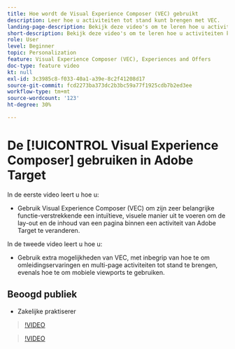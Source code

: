 ```yaml
---
title: Hoe wordt de Visual Experience Composer (VEC) gebruikt
description: Leer hoe u activiteiten tot stand kunt brengen met VEC.
landing-page-description: Bekijk deze video's om te leren hoe u activiteiten kunt maken met de Visual Experience Composer (VEC).
short-description: Bekijk deze video's om te leren hoe u activiteiten kunt maken met de Visual Experience Composer (VEC).
role: User
level: Beginner
topic: Personalization
feature: Visual Experience Composer (VEC), Experiences and Offers
doc-type: feature video
kt: null
exl-id: 3c3985c8-f033-40a1-a39e-8c2f41208d17
source-git-commit: fcd2273ba373dc2b3bc59a77f1925cdb7b2ed3ee
workflow-type: tm+mt
source-wordcount: '123'
ht-degree: 30%

---
```


# De [!UICONTROL Visual Experience Composer] gebruiken in Adobe Target

In de eerste video leert u hoe u:

* Gebruik Visual Experience Composer (VEC) om zijn zeer belangrijke functie-verstrekkende een intuïtieve, visuele manier uit te voeren om de lay-out en de inhoud van een pagina binnen een activiteit van Adobe Target te veranderen.

In de tweede video leert u hoe u:

* Gebruik extra mogelijkheden van VEC, met inbegrip van hoe te om omleidingservaringen en multi-page activiteiten tot stand te brengen, evenals hoe te om mobiele viewports te gebruiken.

## Beoogd publiek

* Zakelijke praktiserer

>[!VIDEO](https://video.tv.adobe.com/v/17399/?quality=12)

>[!VIDEO](https://video.tv.adobe.com/v/17401/?quality=12)
